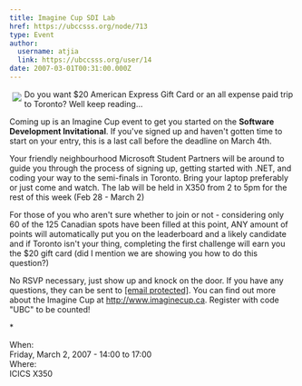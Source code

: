 ```yaml
---
title: Imagine Cup SDI Lab 
href: https://ubccsss.org/node/713
type: Event
author:
  username: atjia
  link: https://ubccsss.org/user/14
date: 2007-03-01T00:31:00.000Z
---
```


<div class="field field-name-body field-type-text-with-summary field-label-hidden"><div class="field-items"><div class="field-item even"><p><img src="/files/sdi.jpg" vspace="5" hspace="5" align="left">Do you want $20 American Express Gift Card or an all expense paid trip to Toronto? Well keep reading...</p>
<p>Coming up is an Imagine Cup event to get you started on the <strong>Software Development Invitational</strong>. If you&apos;ve signed up and haven&apos;t gotten time to start on your entry, this is a last call before the deadline on March 4th. </p>
<p>Your friendly neighbourhood Microsoft Student Partners will be around to guide you through the process of signing up, getting started with .NET, and coding your way to the semi-finals in Toronto. Bring your laptop preferably or just come and watch.  The lab will be held in X350 from 2 to 5pm for the rest of this week (Feb 28 - March 2)</p>
<p>For those of you who aren&apos;t sure whether to join or not - considering only 60 of the 125 Canadian spots have been filled at this point, ANY amount of points will automatically put you on the leaderboard and a likely candidate and if Toronto isn&apos;t your thing, completing the first challenge will earn you the $20 gift card (did I mention we are showing you how to do this question?)</p>
<p>No RSVP necessary, just show up and knock on the door. If you have any questions, they can be sent to <a href="/cdn-cgi/l/email-protection#24494d47564b574b425064504c41475146410a4745"><span class="__cf_email__" data-cfemail="7a171319081509151c0e3a0e121f190f181f54191b">[email&#xA0;protected]</span></a>.  You can find out more about the Imagine Cup at <a href="http://www.imaginecup.ca">http://www.imaginecup.ca</a>.  Register with code &quot;UBC&quot; to be counted!</p>
<p>*</p>
<!--break--></div></div></div><div class="field field-name-field-dates field-type-datetime field-label-above"><div class="field-label">When:&#xA0;</div><div class="field-items"><div class="field-item even"><span class="date-display-single">Friday, March 2, 2007 - <span class="date-display-range"><span class="date-display-start">14:00</span> to <span class="date-display-end">17:00</span></span></span></div></div></div><div class="field field-name-field-location field-type-text field-label-above"><div class="field-label">Where:&#xA0;</div><div class="field-items"><div class="field-item even">ICICS X350</div></div></div>    <footer>
          </footer>